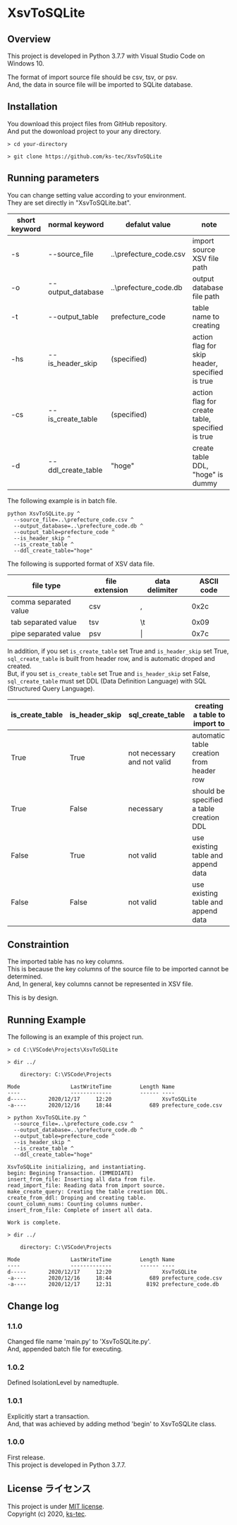 # XsvToSQLite

## Overview
This project is developed in Python 3.7.7 with Visual Studio Code on Windows 10.  

The format of import source file should be csv, tsv, or psv.  
And, the data in source file will be imported to SQLite database.  

## Installation
You download this project files from GitHub repository.  
And put the dowonload project to your any directory.  

```
> cd your-directory

> git clone https://github.com/ks-tec/XsvToSQLite

```

## Running parameters
You can change setting value according to your environment.  
They are set directly in "XsvToSQLite.bat".  

| short keyword | normal keyword | defalut value | note |
| ---- | ---- | ---- | ---- |
| -s | --source_file | ..\prefecture_code.csv | import source XSV file path |
| -o | --output_database | ..\prefecture_code.db |  output database file path |
| -t | --output_table | prefecture_code | table name to creating |
| -hs | --is_header_skip | (specified) | action flag for skip header, specified is true |
| -cs | --is_create_table | (specified) |action flag for create table, specified is true |
| -d | --ddl_create_table | "hoge" | create table DDL, "hoge" is dummy |

The following example is in batch file.  

```
python XsvToSQLite.py ^
  --source_file=..\prefecture_code.csv ^
  --output_database=..\prefecture_code.db ^
  --output_table=prefecture_code ^
  --is_header_skip ^
  --is_create_table ^
  --ddl_create_table="hoge"
```

The following is supported format of XSV data file.  

| file type | file extension | data delimiter | ASCII code |
| ---- | ---- | ---- | ---- |
| comma separated value | csv | , | 0x2c |
| tab separated value | tsv | \t | 0x09 |
| pipe separated value | psv | \| | 0x7c |

In addition, if you set `is_create_table` set True and `is_header_skip` set True, `sql_create_table` is built from header row, and is automatic droped and created.  
But, if you set `is_create_table` set True and `is_header_skip` set False, `sql_create_table` must set DDL (Data Definition Language) with SQL (Structured Query Language).  

| is_create_table | is_header_skip | sql_create_table | creating a table to import to |
| ---- | ---- | ---- | ---- |
| True | True | not necessary and not valid | automatic table creation from header row |
| True | False | necessary | should be specified a table creation DDL |
| False | True | not valid | use existing table and append data |
| False | False | not valid | use existing table and append data |

## Constraintion

The imported table has no key columns.  
This is because the key columns of the source file to be imported cannot be determined.  
And, In general, key columns cannot be represented in XSV file.  

This is by design.  

## Running Example
The following is an example of this project run.  

```
> cd C:\VSCode\Projects\XsvToSQLite

> dir ../

    directory: C:\VSCode\Projects

Mode                LastWriteTime         Length Name
----                -------------         ------ ----
d-----       2020/12/17     12:20                XsvToSQLite
-a----       2020/12/16     18:44            689 prefecture_code.csv

> python XsvToSQLite.py ^
  --source_file=..\prefecture_code.csv ^
  --output_database=..\prefecture_code.db ^
  --output_table=prefecture_code ^
  --is_header_skip ^
  --is_create_table ^
  --ddl_create_table="hoge"

XsvToSQLite initializing, and instantiating.
begin: Begining Transaction. (IMMEDIATE)
insert_from_file: Inserting all data from file.
read_import_file: Reading data from import source.
make_create_query: Creating the table creation DDL.
create_from_ddl: Droping and creating table.
count_column_nums: Counting columns number.
insert_from_file: Complete of insert all data.

Work is complete.

> dir ../

    directory: C:\VSCode\Projects

Mode                LastWriteTime         Length Name
----                -------------         ------ ----
d-----       2020/12/17     12:20                XsvToSQLite
-a----       2020/12/16     18:44            689 prefecture_code.csv
-a----       2020/12/17     12:31           8192 prefecture_code.db
```

## Change log
### 1.1.0
Changed file name 'main.py' to 'XsvToSQLite.py'.  
And, appended batch file for executing.  

### 1.0.2
Defined IsolationLevel by namedtuple.

### 1.0.1
Explicitly start a transaction.  
And, that was achieved by adding method 'begin' to XsvToSQLite class.  

### 1.0.0
First release.  
This project is developed in Python 3.7.7.  

## License ライセンス
This project is under [MIT license](https://en.wikipedia.org/wiki/MIT_License).  
Copyright (c) 2020, [ks-tec](https://github.com/ks-tec/).  
